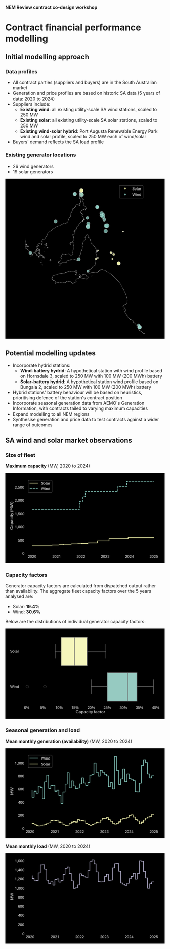 #### **NEM Review contract co-design workshop**

# Contract financial performance modelling

## Initial modelling approach

### Data profiles

* All contract parties (suppliers and buyers) are in the South Australian market
* Generation and price profiles are based on historic SA data (5 years of data: 2020 to 2024)
* Suppliers include:
  - **Existing wind**: all existing utility-scale SA wind stations, scaled to 250 MW
  - **Existing solar**: all existing utility-scale SA solar stations, scaled to 250 MW
  - **Existing wind-solar hybrid**: Port Augusta Renewable Energy Park wind and solar profile, scaled to 250 MW each of wind/solar
* Buyers' demand reflects the SA load profile

### Existing generator locations

* 26 wind generators
* 19 solar generators

![Existing SA generator locations](./charts/sa_generator_locations.png)

## Potential modelling updates

* Incorporate hydrid stations: 
  - **Wind-battery hydrid**: A hypothetical station with wind profile based on Hornsdale 3, scaled to 250 MW with 100 MW (200 MWh) battery
  - **Solar-battery hydrid**: A hypothetical station wind profile based on Bungala 2, scaled to 250 MW with 100 MW (200 MWh) battery
* Hybrid stations' battery behaviour will be based on heuristics, prioritising defence of the station's contract position
* Incorporate seasonal generation data from AEMO's Generation Information, with contracts tailed to varying maximum capacities 
* Expand modelling to all NEM regions
* Synthesise generation and price data to test contracts against a wider range of outcomes

## SA wind and solar market observations

### Size of fleet

**Maximum capacity** (MW, 2020 to 2024)

![Size of SA wind and solar fleet](./charts/growth_of_sa_fleet.png)

### Capacity factors

Generator capacity factors are calculated from dispatched output rather than availability. The aggregate fleet capacity factors over the 5 years analysed are:
* Solar: **19.4%**
* Wind: **30.6%**

Below are the distributions of individual generator capacity factors:

![Distribution of capacity factors](./charts/sa_fleet_capacity_factors.png)

### Seasonal generation and load

**Mean monthly generation (availability)** (MW, 2020 to 2024)

![Mean monthly SA availability](./charts/sa_mean_monthly_generation.png)

**Mean monthly load** (MW, 2020 to 2024)

![Mean monthly SA Load](./charts/sa_mean_monthly_load.png)
